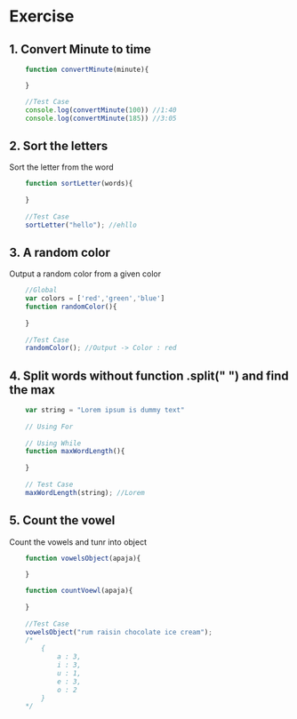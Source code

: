 # Exercise 

## 1. Convert Minute to time
```javascript
    function convertMinute(minute){

    }

    //Test Case
    console.log(convertMinute(100)) //1:40
    console.log(convertMinute(185)) //3:05
```

## 2. Sort the letters
Sort the letter from the word
```javascript
    function sortLetter(words){
        
    }
    
    //Test Case
    sortLetter("hello"); //ehllo
```
## 3. A random color
Output a random color from a given color  
```javascript
    //Global
    var colors = ['red','green','blue']
    function randomColor(){
        
    }
    
    //Test Case
    randomColor(); //Output -> Color : red

```

## 4. Split words without function .split(" ") and find the max
```javascript 
    var string = "Lorem ipsum is dummy text"
    
    // Using For
    
    // Using While
    function maxWordLength(){
        
    }
    
    // Test Case
    maxWordLength(string); //Lorem
```

## 5. Count the vowel
Count the vowels and tunr into object
```javascript
    function vowelsObject(apaja){
        
    }

    function countVoewl(apaja){
        
    }
    
    //Test Case
    vowelsObject("rum raisin chocolate ice cream");
    /*
        {
            a : 3,
            i : 3,
            u : 1,
            e : 3,
            o : 2
        }
    */
```
